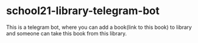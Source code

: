 # school21-library-telegram-bot
This is a telegram bot, where you can add a book(link to this book) to library and someone can take this book from this library.

